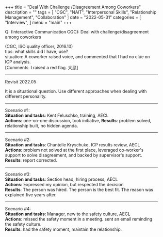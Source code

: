 +++
title = "Deal With Challenge /Disagreement Among Coworkers"
description = ""
tags = [
    "CGC",
"NAIT",
    "Interpersonal Skills",
    "Relationship Management",
    "Collaboration"
]
date = "2022-05-31"
categories = [
    "Interview",
]
menu = "main"
+++

Q: (Interactive Communication CGC): Deal with challenge/disagreement among coworkers

(CGC, ISO quality officer, 2016.10)  
tips: what skills did I have, use?  
situation: A coworker raised voice, and commented that I had no clue on ICP analysis.  
[Comments: I raised a red flag.  大忌]

***
Revisit 2022.05  

It is a situational question.  Use different approaches when dealing with different personality.  

***
Scenario #1:   
**Situation and tasks**: Kent Feluschko, training, AECL  
**Actions**:  one-on-one discussion,  took initiative, 
**Results**:  problem solved, relationship built, no hidden agenda.  

***
Scenario #2:   
**Situation and tasks**: Chantelle Kryschuke, ICP results review, AECL   
**Actions**: problem not solved at the first place, leveraged co-worker's support to solve disagreement, and backed by supervisor's support.   
**Results**: report corrected.

***
Scenario #3:   
**Situation and tasks**: Section head, hiring process, AECL  
**Actions**: Expressed my opinion, but respected the decision  
**Results**: The person was hired.  The person is the best fit.  The reason was explained five years after.

***
Scenario #4:  
**Situation and tasks**: Manager, new to the safety culture, AECL  
**Actions**: missed the safety moment in a meeting.  sent an email reminding the safety culture.  
**Results**: had the safety moment, maintain the relationship.
